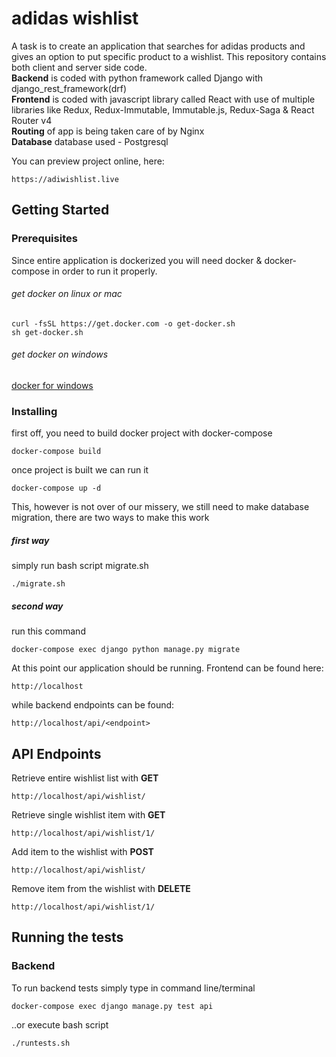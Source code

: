# adidas wishlist

A task is to create an application that searches for adidas products and gives an option to put specific product to a wishlist. This repository contains both client and server side code.  <br />
**Backend** is coded with python framework called Django with django_rest_framework(drf) <br />
**Frontend** is coded with javascript library called React with use of multiple libraries like Redux, Redux-Immutable, Immutable.js, Redux-Saga & React Router v4 <br /> 
**Routing** of app is being taken care of by Nginx <br />
**Database** database used - Postgresql

You can preview project online, here:
```
https://adiwishlist.live
```

## Getting Started

### Prerequisites
Since entire application is dockerized you will need docker & docker-compose in order to run it properly.
###### get docker on linux or mac
```
curl -fsSL https://get.docker.com -o get-docker.sh
sh get-docker.sh
```
###### get docker on windows
[docker for windows](https://docs.docker.com/docker-for-windows/)
### Installing
first off, you need to build docker project with docker-compose

```
docker-compose build
```

once project is built we can run it 

```
docker-compose up -d
```

This, however is not over of our missery, we still need to make database migration, there are two ways to make this work
##### first way
simply run bash script migrate.sh
```
./migrate.sh
```
##### second way
run this command
```
docker-compose exec django python manage.py migrate
```

At this point our application should be running. 
Frontend can be found here:
```
http://localhost
```
while backend endpoints can be found:
```
http://localhost/api/<endpoint>
```
## API Endpoints

Retrieve entire wishlist list with **GET**
```
http://localhost/api/wishlist/
```

Retrieve single wishlist item with **GET**
```
http://localhost/api/wishlist/1/
```

Add item to the wishlist with **POST**
```
http://localhost/api/wishlist/
```

Remove item from the wishlist with **DELETE**
```
http://localhost/api/wishlist/1/
```

## Running the tests

### Backend
To run backend tests simply type in command line/terminal
```
docker-compose exec django manage.py test api
```
..or execute bash script

```
./runtests.sh
```
